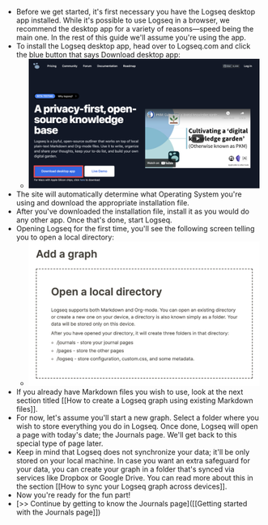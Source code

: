- Before we get started, it's first necessary you have the Logseq desktop app installed. While it's possible to use Logseq in a browser, we recommend the desktop app for a variety of reasons—speed being the main one. In the rest of this guide we'll assume you're using the app.
- To install the Logseq desktop app, head over to Logseq.com and click the blue button that says Download desktop app:
	- ![download-logseq.png](../assets/download-logseq_1641561387597_0.png)
- The site will automatically determine what Operating System you're using and download the appropriate installation file.
- After you've downloaded the installation file, install it as you would do any other app. Once that's done, start Logseq.
- Opening Logseq for the first time, you'll see the following screen telling you to open a local directory:
	- ![add-a-graph.png](../assets/add-a-graph_1641561436690_0.png)
- If you already have Markdown files you wish to use, look at the next section titled [[How to create a Logseq graph using existing Markdown files]].
- For now, let's assume you'll start a new graph. Select a folder where you wish to store everything you do in Logseq. Once done, Logseq will open a page with today's date; the Journals page. We'll get back to this special type of page later.
- Keep in mind that Logseq does not synchronize your data; it'll be only stored on your local machine. In case you want an extra safeguard for your data, you can create your graph in a folder that's synced via services like Dropbox or Google Drive. You can read more about this in the section [[How to sync your Logseq graph across devices]].
- Now you're ready for the fun part!
- [>> Continue by getting to know the Journals page]([[Getting started with the Journals page]])